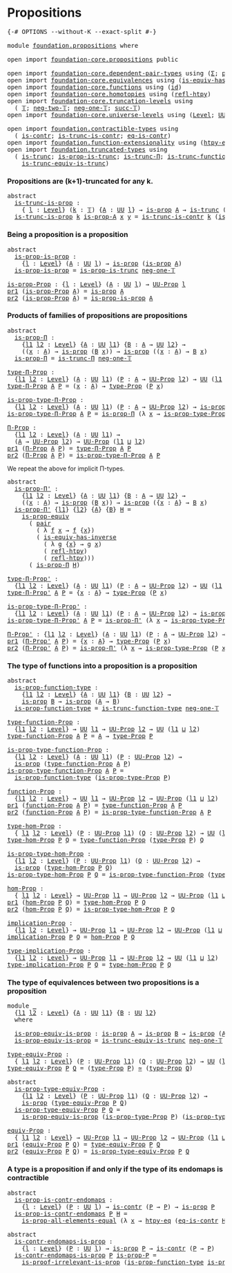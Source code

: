 # Propositions

<pre class="Agda"><a id="25" class="Symbol">{-#</a> <a id="29" class="Keyword">OPTIONS</a> <a id="37" class="Pragma">--without-K</a> <a id="49" class="Pragma">--exact-split</a> <a id="63" class="Symbol">#-}</a>

<a id="68" class="Keyword">module</a> <a id="75" href="foundation.propositions.html" class="Module">foundation.propositions</a> <a id="99" class="Keyword">where</a>

<a id="106" class="Keyword">open</a> <a id="111" class="Keyword">import</a> <a id="118" href="foundation-core.propositions.html" class="Module">foundation-core.propositions</a> <a id="147" class="Keyword">public</a>

<a id="155" class="Keyword">open</a> <a id="160" class="Keyword">import</a> <a id="167" href="foundation-core.dependent-pair-types.html" class="Module">foundation-core.dependent-pair-types</a> <a id="204" class="Keyword">using</a> <a id="210" class="Symbol">(</a><a id="211" href="foundation-core.dependent-pair-types.html#502" class="Record">Σ</a><a id="212" class="Symbol">;</a> <a id="214" href="foundation-core.dependent-pair-types.html#575" class="InductiveConstructor">pair</a><a id="218" class="Symbol">;</a> <a id="220" href="foundation-core.dependent-pair-types.html#592" class="Field">pr1</a><a id="223" class="Symbol">;</a> <a id="225" href="foundation-core.dependent-pair-types.html#604" class="Field">pr2</a><a id="228" class="Symbol">)</a>
<a id="230" class="Keyword">open</a> <a id="235" class="Keyword">import</a> <a id="242" href="foundation-core.equivalences.html" class="Module">foundation-core.equivalences</a> <a id="271" class="Keyword">using</a> <a id="277" class="Symbol">(</a><a id="278" href="foundation-core.equivalences.html#2999" class="Function">is-equiv-has-inverse</a><a id="298" class="Symbol">;</a> <a id="300" href="foundation-core.equivalences.html#1607" class="Function Operator">_≃_</a><a id="303" class="Symbol">)</a>
<a id="305" class="Keyword">open</a> <a id="310" class="Keyword">import</a> <a id="317" href="foundation-core.functions.html" class="Module">foundation-core.functions</a> <a id="343" class="Keyword">using</a> <a id="349" class="Symbol">(</a><a id="350" href="foundation-core.functions.html#309" class="Function">id</a><a id="352" class="Symbol">)</a>
<a id="354" class="Keyword">open</a> <a id="359" class="Keyword">import</a> <a id="366" href="foundation-core.homotopies.html" class="Module">foundation-core.homotopies</a> <a id="393" class="Keyword">using</a> <a id="399" class="Symbol">(</a><a id="400" href="foundation-core.homotopies.html#632" class="Function">refl-htpy</a><a id="409" class="Symbol">)</a>
<a id="411" class="Keyword">open</a> <a id="416" class="Keyword">import</a> <a id="423" href="foundation-core.truncation-levels.html" class="Module">foundation-core.truncation-levels</a> <a id="457" class="Keyword">using</a>
  <a id="465" class="Symbol">(</a> <a id="467" href="foundation-core.truncation-levels.html#382" class="Datatype">𝕋</a><a id="468" class="Symbol">;</a> <a id="470" href="foundation-core.truncation-levels.html#403" class="InductiveConstructor">neg-two-𝕋</a><a id="479" class="Symbol">;</a> <a id="481" href="foundation-core.truncation-levels.html#435" class="Function">neg-one-𝕋</a><a id="490" class="Symbol">;</a> <a id="492" href="foundation-core.truncation-levels.html#419" class="InductiveConstructor">succ-𝕋</a><a id="498" class="Symbol">)</a>
<a id="500" class="Keyword">open</a> <a id="505" class="Keyword">import</a> <a id="512" href="foundation-core.universe-levels.html" class="Module">foundation-core.universe-levels</a> <a id="544" class="Keyword">using</a> <a id="550" class="Symbol">(</a><a id="551" href="Agda.Primitive.html#597" class="Postulate">Level</a><a id="556" class="Symbol">;</a> <a id="558" href="foundation-core.universe-levels.html#222" class="Primitive">UU</a><a id="560" class="Symbol">;</a> <a id="562" href="Agda.Primitive.html#810" class="Primitive Operator">_⊔_</a><a id="565" class="Symbol">)</a>

<a id="568" class="Keyword">open</a> <a id="573" class="Keyword">import</a> <a id="580" href="foundation.contractible-types.html" class="Module">foundation.contractible-types</a> <a id="610" class="Keyword">using</a>
  <a id="618" class="Symbol">(</a> <a id="620" href="foundation-core.contractible-types.html#925" class="Function">is-contr</a><a id="628" class="Symbol">;</a> <a id="630" href="foundation.contractible-types.html#2948" class="Function">is-trunc-is-contr</a><a id="647" class="Symbol">;</a> <a id="649" href="foundation-core.contractible-types.html#1232" class="Function">eq-is-contr</a><a id="660" class="Symbol">)</a>
<a id="662" class="Keyword">open</a> <a id="667" class="Keyword">import</a> <a id="674" href="foundation.function-extensionality.html" class="Module">foundation.function-extensionality</a> <a id="709" class="Keyword">using</a> <a id="715" class="Symbol">(</a><a id="716" href="foundation.function-extensionality.html#946" class="Function">htpy-eq</a><a id="723" class="Symbol">)</a>
<a id="725" class="Keyword">open</a> <a id="730" class="Keyword">import</a> <a id="737" href="foundation.truncated-types.html" class="Module">foundation.truncated-types</a> <a id="764" class="Keyword">using</a>
  <a id="772" class="Symbol">(</a> <a id="774" href="foundation-core.truncated-types.html#1466" class="Function">is-trunc</a><a id="782" class="Symbol">;</a> <a id="784" href="foundation.truncated-types.html#4273" class="Function">is-prop-is-trunc</a><a id="800" class="Symbol">;</a> <a id="802" href="foundation.truncated-types.html#1411" class="Function">is-trunc-Π</a><a id="812" class="Symbol">;</a> <a id="814" href="foundation.truncated-types.html#3261" class="Function">is-trunc-function-type</a><a id="836" class="Symbol">;</a>
    <a id="842" href="foundation.truncated-types.html#4844" class="Function">is-trunc-equiv-is-trunc</a><a id="865" class="Symbol">)</a>
</pre>
### Propositions are (k+1)-truncated for any k.

<pre class="Agda"><a id="929" class="Keyword">abstract</a>
  <a id="is-trunc-is-prop"></a><a id="940" href="foundation.propositions.html#940" class="Function">is-trunc-is-prop</a> <a id="957" class="Symbol">:</a>
    <a id="963" class="Symbol">{</a> <a id="965" href="foundation.propositions.html#965" class="Bound">l</a> <a id="967" class="Symbol">:</a> <a id="969" href="Agda.Primitive.html#597" class="Postulate">Level</a><a id="974" class="Symbol">}</a> <a id="976" class="Symbol">(</a><a id="977" href="foundation.propositions.html#977" class="Bound">k</a> <a id="979" class="Symbol">:</a> <a id="981" href="foundation-core.truncation-levels.html#382" class="Datatype">𝕋</a><a id="982" class="Symbol">)</a> <a id="984" class="Symbol">{</a><a id="985" href="foundation.propositions.html#985" class="Bound">A</a> <a id="987" class="Symbol">:</a> <a id="989" href="foundation-core.universe-levels.html#222" class="Primitive">UU</a> <a id="992" href="foundation.propositions.html#965" class="Bound">l</a><a id="993" class="Symbol">}</a> <a id="995" class="Symbol">→</a> <a id="997" href="foundation-core.propositions.html#1246" class="Function">is-prop</a> <a id="1005" href="foundation.propositions.html#985" class="Bound">A</a> <a id="1007" class="Symbol">→</a> <a id="1009" href="foundation-core.truncated-types.html#1466" class="Function">is-trunc</a> <a id="1018" class="Symbol">(</a><a id="1019" href="foundation-core.truncation-levels.html#419" class="InductiveConstructor">succ-𝕋</a> <a id="1026" href="foundation.propositions.html#977" class="Bound">k</a><a id="1027" class="Symbol">)</a> <a id="1029" href="foundation.propositions.html#985" class="Bound">A</a>
  <a id="1033" href="foundation.propositions.html#940" class="Function">is-trunc-is-prop</a> <a id="1050" href="foundation.propositions.html#1050" class="Bound">k</a> <a id="1052" href="foundation.propositions.html#1052" class="Bound">is-prop-A</a> <a id="1062" href="foundation.propositions.html#1062" class="Bound">x</a> <a id="1064" href="foundation.propositions.html#1064" class="Bound">y</a> <a id="1066" class="Symbol">=</a> <a id="1068" href="foundation.contractible-types.html#2948" class="Function">is-trunc-is-contr</a> <a id="1086" href="foundation.propositions.html#1050" class="Bound">k</a> <a id="1088" class="Symbol">(</a><a id="1089" href="foundation.propositions.html#1052" class="Bound">is-prop-A</a> <a id="1099" href="foundation.propositions.html#1062" class="Bound">x</a> <a id="1101" href="foundation.propositions.html#1064" class="Bound">y</a><a id="1102" class="Symbol">)</a>
</pre>
### Being a proposition is a proposition

<pre class="Agda"><a id="1159" class="Keyword">abstract</a>
  <a id="is-prop-is-prop"></a><a id="1170" href="foundation.propositions.html#1170" class="Function">is-prop-is-prop</a> <a id="1186" class="Symbol">:</a>
    <a id="1192" class="Symbol">{</a><a id="1193" href="foundation.propositions.html#1193" class="Bound">l</a> <a id="1195" class="Symbol">:</a> <a id="1197" href="Agda.Primitive.html#597" class="Postulate">Level</a><a id="1202" class="Symbol">}</a> <a id="1204" class="Symbol">(</a><a id="1205" href="foundation.propositions.html#1205" class="Bound">A</a> <a id="1207" class="Symbol">:</a> <a id="1209" href="foundation-core.universe-levels.html#222" class="Primitive">UU</a> <a id="1212" href="foundation.propositions.html#1193" class="Bound">l</a><a id="1213" class="Symbol">)</a> <a id="1215" class="Symbol">→</a> <a id="1217" href="foundation-core.propositions.html#1246" class="Function">is-prop</a> <a id="1225" class="Symbol">(</a><a id="1226" href="foundation-core.propositions.html#1246" class="Function">is-prop</a> <a id="1234" href="foundation.propositions.html#1205" class="Bound">A</a><a id="1235" class="Symbol">)</a>
  <a id="1239" href="foundation.propositions.html#1170" class="Function">is-prop-is-prop</a> <a id="1255" class="Symbol">=</a> <a id="1257" href="foundation.truncated-types.html#4273" class="Function">is-prop-is-trunc</a> <a id="1274" href="foundation-core.truncation-levels.html#435" class="Function">neg-one-𝕋</a>

<a id="is-prop-Prop"></a><a id="1285" href="foundation.propositions.html#1285" class="Function">is-prop-Prop</a> <a id="1298" class="Symbol">:</a> <a id="1300" class="Symbol">{</a><a id="1301" href="foundation.propositions.html#1301" class="Bound">l</a> <a id="1303" class="Symbol">:</a> <a id="1305" href="Agda.Primitive.html#597" class="Postulate">Level</a><a id="1310" class="Symbol">}</a> <a id="1312" class="Symbol">(</a><a id="1313" href="foundation.propositions.html#1313" class="Bound">A</a> <a id="1315" class="Symbol">:</a> <a id="1317" href="foundation-core.universe-levels.html#222" class="Primitive">UU</a> <a id="1320" href="foundation.propositions.html#1301" class="Bound">l</a><a id="1321" class="Symbol">)</a> <a id="1323" class="Symbol">→</a> <a id="1325" href="foundation-core.propositions.html#1322" class="Function">UU-Prop</a> <a id="1333" href="foundation.propositions.html#1301" class="Bound">l</a>
<a id="1335" href="foundation-core.dependent-pair-types.html#592" class="Field">pr1</a> <a id="1339" class="Symbol">(</a><a id="1340" href="foundation.propositions.html#1285" class="Function">is-prop-Prop</a> <a id="1353" href="foundation.propositions.html#1353" class="Bound">A</a><a id="1354" class="Symbol">)</a> <a id="1356" class="Symbol">=</a> <a id="1358" href="foundation-core.propositions.html#1246" class="Function">is-prop</a> <a id="1366" href="foundation.propositions.html#1353" class="Bound">A</a>
<a id="1368" href="foundation-core.dependent-pair-types.html#604" class="Field">pr2</a> <a id="1372" class="Symbol">(</a><a id="1373" href="foundation.propositions.html#1285" class="Function">is-prop-Prop</a> <a id="1386" href="foundation.propositions.html#1386" class="Bound">A</a><a id="1387" class="Symbol">)</a> <a id="1389" class="Symbol">=</a> <a id="1391" href="foundation.propositions.html#1170" class="Function">is-prop-is-prop</a> <a id="1407" href="foundation.propositions.html#1386" class="Bound">A</a>
</pre>
### Products of families of propositions are propositions

<pre class="Agda"><a id="1481" class="Keyword">abstract</a>
  <a id="is-prop-Π"></a><a id="1492" href="foundation.propositions.html#1492" class="Function">is-prop-Π</a> <a id="1502" class="Symbol">:</a>
    <a id="1508" class="Symbol">{</a><a id="1509" href="foundation.propositions.html#1509" class="Bound">l1</a> <a id="1512" href="foundation.propositions.html#1512" class="Bound">l2</a> <a id="1515" class="Symbol">:</a> <a id="1517" href="Agda.Primitive.html#597" class="Postulate">Level</a><a id="1522" class="Symbol">}</a> <a id="1524" class="Symbol">{</a><a id="1525" href="foundation.propositions.html#1525" class="Bound">A</a> <a id="1527" class="Symbol">:</a> <a id="1529" href="foundation-core.universe-levels.html#222" class="Primitive">UU</a> <a id="1532" href="foundation.propositions.html#1509" class="Bound">l1</a><a id="1534" class="Symbol">}</a> <a id="1536" class="Symbol">{</a><a id="1537" href="foundation.propositions.html#1537" class="Bound">B</a> <a id="1539" class="Symbol">:</a> <a id="1541" href="foundation.propositions.html#1525" class="Bound">A</a> <a id="1543" class="Symbol">→</a> <a id="1545" href="foundation-core.universe-levels.html#222" class="Primitive">UU</a> <a id="1548" href="foundation.propositions.html#1512" class="Bound">l2</a><a id="1550" class="Symbol">}</a> <a id="1552" class="Symbol">→</a>
    <a id="1558" class="Symbol">((</a><a id="1560" href="foundation.propositions.html#1560" class="Bound">x</a> <a id="1562" class="Symbol">:</a> <a id="1564" href="foundation.propositions.html#1525" class="Bound">A</a><a id="1565" class="Symbol">)</a> <a id="1567" class="Symbol">→</a> <a id="1569" href="foundation-core.propositions.html#1246" class="Function">is-prop</a> <a id="1577" class="Symbol">(</a><a id="1578" href="foundation.propositions.html#1537" class="Bound">B</a> <a id="1580" href="foundation.propositions.html#1560" class="Bound">x</a><a id="1581" class="Symbol">))</a> <a id="1584" class="Symbol">→</a> <a id="1586" href="foundation-core.propositions.html#1246" class="Function">is-prop</a> <a id="1594" class="Symbol">((</a><a id="1596" href="foundation.propositions.html#1596" class="Bound">x</a> <a id="1598" class="Symbol">:</a> <a id="1600" href="foundation.propositions.html#1525" class="Bound">A</a><a id="1601" class="Symbol">)</a> <a id="1603" class="Symbol">→</a> <a id="1605" href="foundation.propositions.html#1537" class="Bound">B</a> <a id="1607" href="foundation.propositions.html#1596" class="Bound">x</a><a id="1608" class="Symbol">)</a>
  <a id="1612" href="foundation.propositions.html#1492" class="Function">is-prop-Π</a> <a id="1622" class="Symbol">=</a> <a id="1624" href="foundation.truncated-types.html#1411" class="Function">is-trunc-Π</a> <a id="1635" href="foundation-core.truncation-levels.html#435" class="Function">neg-one-𝕋</a>

<a id="type-Π-Prop"></a><a id="1646" href="foundation.propositions.html#1646" class="Function">type-Π-Prop</a> <a id="1658" class="Symbol">:</a>
  <a id="1662" class="Symbol">{</a><a id="1663" href="foundation.propositions.html#1663" class="Bound">l1</a> <a id="1666" href="foundation.propositions.html#1666" class="Bound">l2</a> <a id="1669" class="Symbol">:</a> <a id="1671" href="Agda.Primitive.html#597" class="Postulate">Level</a><a id="1676" class="Symbol">}</a> <a id="1678" class="Symbol">(</a><a id="1679" href="foundation.propositions.html#1679" class="Bound">A</a> <a id="1681" class="Symbol">:</a> <a id="1683" href="foundation-core.universe-levels.html#222" class="Primitive">UU</a> <a id="1686" href="foundation.propositions.html#1663" class="Bound">l1</a><a id="1688" class="Symbol">)</a> <a id="1690" class="Symbol">(</a><a id="1691" href="foundation.propositions.html#1691" class="Bound">P</a> <a id="1693" class="Symbol">:</a> <a id="1695" href="foundation.propositions.html#1679" class="Bound">A</a> <a id="1697" class="Symbol">→</a> <a id="1699" href="foundation-core.propositions.html#1322" class="Function">UU-Prop</a> <a id="1707" href="foundation.propositions.html#1666" class="Bound">l2</a><a id="1709" class="Symbol">)</a> <a id="1711" class="Symbol">→</a> <a id="1713" href="foundation-core.universe-levels.html#222" class="Primitive">UU</a> <a id="1716" class="Symbol">(</a><a id="1717" href="foundation.propositions.html#1663" class="Bound">l1</a> <a id="1720" href="Agda.Primitive.html#810" class="Primitive Operator">⊔</a> <a id="1722" href="foundation.propositions.html#1666" class="Bound">l2</a><a id="1724" class="Symbol">)</a>
<a id="1726" href="foundation.propositions.html#1646" class="Function">type-Π-Prop</a> <a id="1738" href="foundation.propositions.html#1738" class="Bound">A</a> <a id="1740" href="foundation.propositions.html#1740" class="Bound">P</a> <a id="1742" class="Symbol">=</a> <a id="1744" class="Symbol">(</a><a id="1745" href="foundation.propositions.html#1745" class="Bound">x</a> <a id="1747" class="Symbol">:</a> <a id="1749" href="foundation.propositions.html#1738" class="Bound">A</a><a id="1750" class="Symbol">)</a> <a id="1752" class="Symbol">→</a> <a id="1754" href="foundation-core.propositions.html#1424" class="Function">type-Prop</a> <a id="1764" class="Symbol">(</a><a id="1765" href="foundation.propositions.html#1740" class="Bound">P</a> <a id="1767" href="foundation.propositions.html#1745" class="Bound">x</a><a id="1768" class="Symbol">)</a>

<a id="is-prop-type-Π-Prop"></a><a id="1771" href="foundation.propositions.html#1771" class="Function">is-prop-type-Π-Prop</a> <a id="1791" class="Symbol">:</a>
  <a id="1795" class="Symbol">{</a><a id="1796" href="foundation.propositions.html#1796" class="Bound">l1</a> <a id="1799" href="foundation.propositions.html#1799" class="Bound">l2</a> <a id="1802" class="Symbol">:</a> <a id="1804" href="Agda.Primitive.html#597" class="Postulate">Level</a><a id="1809" class="Symbol">}</a> <a id="1811" class="Symbol">(</a><a id="1812" href="foundation.propositions.html#1812" class="Bound">A</a> <a id="1814" class="Symbol">:</a> <a id="1816" href="foundation-core.universe-levels.html#222" class="Primitive">UU</a> <a id="1819" href="foundation.propositions.html#1796" class="Bound">l1</a><a id="1821" class="Symbol">)</a> <a id="1823" class="Symbol">(</a><a id="1824" href="foundation.propositions.html#1824" class="Bound">P</a> <a id="1826" class="Symbol">:</a> <a id="1828" href="foundation.propositions.html#1812" class="Bound">A</a> <a id="1830" class="Symbol">→</a> <a id="1832" href="foundation-core.propositions.html#1322" class="Function">UU-Prop</a> <a id="1840" href="foundation.propositions.html#1799" class="Bound">l2</a><a id="1842" class="Symbol">)</a> <a id="1844" class="Symbol">→</a> <a id="1846" href="foundation-core.propositions.html#1246" class="Function">is-prop</a> <a id="1854" class="Symbol">(</a><a id="1855" href="foundation.propositions.html#1646" class="Function">type-Π-Prop</a> <a id="1867" href="foundation.propositions.html#1812" class="Bound">A</a> <a id="1869" href="foundation.propositions.html#1824" class="Bound">P</a><a id="1870" class="Symbol">)</a>
<a id="1872" href="foundation.propositions.html#1771" class="Function">is-prop-type-Π-Prop</a> <a id="1892" href="foundation.propositions.html#1892" class="Bound">A</a> <a id="1894" href="foundation.propositions.html#1894" class="Bound">P</a> <a id="1896" class="Symbol">=</a> <a id="1898" href="foundation.propositions.html#1492" class="Function">is-prop-Π</a> <a id="1908" class="Symbol">(λ</a> <a id="1911" href="foundation.propositions.html#1911" class="Bound">x</a> <a id="1913" class="Symbol">→</a> <a id="1915" href="foundation-core.propositions.html#1491" class="Function">is-prop-type-Prop</a> <a id="1933" class="Symbol">(</a><a id="1934" href="foundation.propositions.html#1894" class="Bound">P</a> <a id="1936" href="foundation.propositions.html#1911" class="Bound">x</a><a id="1937" class="Symbol">))</a>

<a id="Π-Prop"></a><a id="1941" href="foundation.propositions.html#1941" class="Function">Π-Prop</a> <a id="1948" class="Symbol">:</a>
  <a id="1952" class="Symbol">{</a><a id="1953" href="foundation.propositions.html#1953" class="Bound">l1</a> <a id="1956" href="foundation.propositions.html#1956" class="Bound">l2</a> <a id="1959" class="Symbol">:</a> <a id="1961" href="Agda.Primitive.html#597" class="Postulate">Level</a><a id="1966" class="Symbol">}</a> <a id="1968" class="Symbol">(</a><a id="1969" href="foundation.propositions.html#1969" class="Bound">A</a> <a id="1971" class="Symbol">:</a> <a id="1973" href="foundation-core.universe-levels.html#222" class="Primitive">UU</a> <a id="1976" href="foundation.propositions.html#1953" class="Bound">l1</a><a id="1978" class="Symbol">)</a> <a id="1980" class="Symbol">→</a>
  <a id="1984" class="Symbol">(</a><a id="1985" href="foundation.propositions.html#1969" class="Bound">A</a> <a id="1987" class="Symbol">→</a> <a id="1989" href="foundation-core.propositions.html#1322" class="Function">UU-Prop</a> <a id="1997" href="foundation.propositions.html#1956" class="Bound">l2</a><a id="1999" class="Symbol">)</a> <a id="2001" class="Symbol">→</a> <a id="2003" href="foundation-core.propositions.html#1322" class="Function">UU-Prop</a> <a id="2011" class="Symbol">(</a><a id="2012" href="foundation.propositions.html#1953" class="Bound">l1</a> <a id="2015" href="Agda.Primitive.html#810" class="Primitive Operator">⊔</a> <a id="2017" href="foundation.propositions.html#1956" class="Bound">l2</a><a id="2019" class="Symbol">)</a>
<a id="2021" href="foundation-core.dependent-pair-types.html#592" class="Field">pr1</a> <a id="2025" class="Symbol">(</a><a id="2026" href="foundation.propositions.html#1941" class="Function">Π-Prop</a> <a id="2033" href="foundation.propositions.html#2033" class="Bound">A</a> <a id="2035" href="foundation.propositions.html#2035" class="Bound">P</a><a id="2036" class="Symbol">)</a> <a id="2038" class="Symbol">=</a> <a id="2040" href="foundation.propositions.html#1646" class="Function">type-Π-Prop</a> <a id="2052" href="foundation.propositions.html#2033" class="Bound">A</a> <a id="2054" href="foundation.propositions.html#2035" class="Bound">P</a>
<a id="2056" href="foundation-core.dependent-pair-types.html#604" class="Field">pr2</a> <a id="2060" class="Symbol">(</a><a id="2061" href="foundation.propositions.html#1941" class="Function">Π-Prop</a> <a id="2068" href="foundation.propositions.html#2068" class="Bound">A</a> <a id="2070" href="foundation.propositions.html#2070" class="Bound">P</a><a id="2071" class="Symbol">)</a> <a id="2073" class="Symbol">=</a> <a id="2075" href="foundation.propositions.html#1771" class="Function">is-prop-type-Π-Prop</a> <a id="2095" href="foundation.propositions.html#2068" class="Bound">A</a> <a id="2097" href="foundation.propositions.html#2070" class="Bound">P</a>
</pre>
We repeat the above for implicit Π-types.

<pre class="Agda"><a id="2155" class="Keyword">abstract</a>
  <a id="is-prop-Π&#39;"></a><a id="2166" href="foundation.propositions.html#2166" class="Function">is-prop-Π&#39;</a> <a id="2177" class="Symbol">:</a>
    <a id="2183" class="Symbol">{</a><a id="2184" href="foundation.propositions.html#2184" class="Bound">l1</a> <a id="2187" href="foundation.propositions.html#2187" class="Bound">l2</a> <a id="2190" class="Symbol">:</a> <a id="2192" href="Agda.Primitive.html#597" class="Postulate">Level</a><a id="2197" class="Symbol">}</a> <a id="2199" class="Symbol">{</a><a id="2200" href="foundation.propositions.html#2200" class="Bound">A</a> <a id="2202" class="Symbol">:</a> <a id="2204" href="foundation-core.universe-levels.html#222" class="Primitive">UU</a> <a id="2207" href="foundation.propositions.html#2184" class="Bound">l1</a><a id="2209" class="Symbol">}</a> <a id="2211" class="Symbol">{</a><a id="2212" href="foundation.propositions.html#2212" class="Bound">B</a> <a id="2214" class="Symbol">:</a> <a id="2216" href="foundation.propositions.html#2200" class="Bound">A</a> <a id="2218" class="Symbol">→</a> <a id="2220" href="foundation-core.universe-levels.html#222" class="Primitive">UU</a> <a id="2223" href="foundation.propositions.html#2187" class="Bound">l2</a><a id="2225" class="Symbol">}</a> <a id="2227" class="Symbol">→</a>
    <a id="2233" class="Symbol">((</a><a id="2235" href="foundation.propositions.html#2235" class="Bound">x</a> <a id="2237" class="Symbol">:</a> <a id="2239" href="foundation.propositions.html#2200" class="Bound">A</a><a id="2240" class="Symbol">)</a> <a id="2242" class="Symbol">→</a> <a id="2244" href="foundation-core.propositions.html#1246" class="Function">is-prop</a> <a id="2252" class="Symbol">(</a><a id="2253" href="foundation.propositions.html#2212" class="Bound">B</a> <a id="2255" href="foundation.propositions.html#2235" class="Bound">x</a><a id="2256" class="Symbol">))</a> <a id="2259" class="Symbol">→</a> <a id="2261" href="foundation-core.propositions.html#1246" class="Function">is-prop</a> <a id="2269" class="Symbol">({</a><a id="2271" href="foundation.propositions.html#2271" class="Bound">x</a> <a id="2273" class="Symbol">:</a> <a id="2275" href="foundation.propositions.html#2200" class="Bound">A</a><a id="2276" class="Symbol">}</a> <a id="2278" class="Symbol">→</a> <a id="2280" href="foundation.propositions.html#2212" class="Bound">B</a> <a id="2282" href="foundation.propositions.html#2271" class="Bound">x</a><a id="2283" class="Symbol">)</a>
  <a id="2287" href="foundation.propositions.html#2166" class="Function">is-prop-Π&#39;</a> <a id="2298" class="Symbol">{</a><a id="2299" href="foundation.propositions.html#2299" class="Bound">l1</a><a id="2301" class="Symbol">}</a> <a id="2303" class="Symbol">{</a><a id="2304" href="foundation.propositions.html#2304" class="Bound">l2</a><a id="2306" class="Symbol">}</a> <a id="2308" class="Symbol">{</a><a id="2309" href="foundation.propositions.html#2309" class="Bound">A</a><a id="2310" class="Symbol">}</a> <a id="2312" class="Symbol">{</a><a id="2313" href="foundation.propositions.html#2313" class="Bound">B</a><a id="2314" class="Symbol">}</a> <a id="2316" href="foundation.propositions.html#2316" class="Bound">H</a> <a id="2318" class="Symbol">=</a>
    <a id="2324" href="foundation-core.propositions.html#4457" class="Function">is-prop-equiv</a>
      <a id="2344" class="Symbol">(</a> <a id="2346" href="foundation-core.dependent-pair-types.html#575" class="InductiveConstructor">pair</a>
        <a id="2359" class="Symbol">(</a> <a id="2361" class="Symbol">λ</a> <a id="2363" href="foundation.propositions.html#2363" class="Bound">f</a> <a id="2365" href="foundation.propositions.html#2365" class="Bound">x</a> <a id="2367" class="Symbol">→</a> <a id="2369" href="foundation.propositions.html#2363" class="Bound">f</a> <a id="2371" class="Symbol">{</a><a id="2372" href="foundation.propositions.html#2365" class="Bound">x</a><a id="2373" class="Symbol">})</a>
        <a id="2384" class="Symbol">(</a> <a id="2386" href="foundation-core.equivalences.html#2999" class="Function">is-equiv-has-inverse</a>
          <a id="2417" class="Symbol">(</a> <a id="2419" class="Symbol">λ</a> <a id="2421" href="foundation.propositions.html#2421" class="Bound">g</a> <a id="2423" class="Symbol">{</a><a id="2424" href="foundation.propositions.html#2424" class="Bound">x</a><a id="2425" class="Symbol">}</a> <a id="2427" class="Symbol">→</a> <a id="2429" href="foundation.propositions.html#2421" class="Bound">g</a> <a id="2431" href="foundation.propositions.html#2424" class="Bound">x</a><a id="2432" class="Symbol">)</a>
          <a id="2444" class="Symbol">(</a> <a id="2446" href="foundation-core.homotopies.html#632" class="Function">refl-htpy</a><a id="2455" class="Symbol">)</a>
          <a id="2467" class="Symbol">(</a> <a id="2469" href="foundation-core.homotopies.html#632" class="Function">refl-htpy</a><a id="2478" class="Symbol">)))</a>
      <a id="2488" class="Symbol">(</a> <a id="2490" href="foundation.propositions.html#1492" class="Function">is-prop-Π</a> <a id="2500" href="foundation.propositions.html#2316" class="Bound">H</a><a id="2501" class="Symbol">)</a>

<a id="type-Π-Prop&#39;"></a><a id="2504" href="foundation.propositions.html#2504" class="Function">type-Π-Prop&#39;</a> <a id="2517" class="Symbol">:</a>
  <a id="2521" class="Symbol">{</a><a id="2522" href="foundation.propositions.html#2522" class="Bound">l1</a> <a id="2525" href="foundation.propositions.html#2525" class="Bound">l2</a> <a id="2528" class="Symbol">:</a> <a id="2530" href="Agda.Primitive.html#597" class="Postulate">Level</a><a id="2535" class="Symbol">}</a> <a id="2537" class="Symbol">(</a><a id="2538" href="foundation.propositions.html#2538" class="Bound">A</a> <a id="2540" class="Symbol">:</a> <a id="2542" href="foundation-core.universe-levels.html#222" class="Primitive">UU</a> <a id="2545" href="foundation.propositions.html#2522" class="Bound">l1</a><a id="2547" class="Symbol">)</a> <a id="2549" class="Symbol">(</a><a id="2550" href="foundation.propositions.html#2550" class="Bound">P</a> <a id="2552" class="Symbol">:</a> <a id="2554" href="foundation.propositions.html#2538" class="Bound">A</a> <a id="2556" class="Symbol">→</a> <a id="2558" href="foundation-core.propositions.html#1322" class="Function">UU-Prop</a> <a id="2566" href="foundation.propositions.html#2525" class="Bound">l2</a><a id="2568" class="Symbol">)</a> <a id="2570" class="Symbol">→</a> <a id="2572" href="foundation-core.universe-levels.html#222" class="Primitive">UU</a> <a id="2575" class="Symbol">(</a><a id="2576" href="foundation.propositions.html#2522" class="Bound">l1</a> <a id="2579" href="Agda.Primitive.html#810" class="Primitive Operator">⊔</a> <a id="2581" href="foundation.propositions.html#2525" class="Bound">l2</a><a id="2583" class="Symbol">)</a>
<a id="2585" href="foundation.propositions.html#2504" class="Function">type-Π-Prop&#39;</a> <a id="2598" href="foundation.propositions.html#2598" class="Bound">A</a> <a id="2600" href="foundation.propositions.html#2600" class="Bound">P</a> <a id="2602" class="Symbol">=</a> <a id="2604" class="Symbol">{</a><a id="2605" href="foundation.propositions.html#2605" class="Bound">x</a> <a id="2607" class="Symbol">:</a> <a id="2609" href="foundation.propositions.html#2598" class="Bound">A</a><a id="2610" class="Symbol">}</a> <a id="2612" class="Symbol">→</a> <a id="2614" href="foundation-core.propositions.html#1424" class="Function">type-Prop</a> <a id="2624" class="Symbol">(</a><a id="2625" href="foundation.propositions.html#2600" class="Bound">P</a> <a id="2627" href="foundation.propositions.html#2605" class="Bound">x</a><a id="2628" class="Symbol">)</a>

<a id="is-prop-type-Π-Prop&#39;"></a><a id="2631" href="foundation.propositions.html#2631" class="Function">is-prop-type-Π-Prop&#39;</a> <a id="2652" class="Symbol">:</a>
  <a id="2656" class="Symbol">{</a><a id="2657" href="foundation.propositions.html#2657" class="Bound">l1</a> <a id="2660" href="foundation.propositions.html#2660" class="Bound">l2</a> <a id="2663" class="Symbol">:</a> <a id="2665" href="Agda.Primitive.html#597" class="Postulate">Level</a><a id="2670" class="Symbol">}</a> <a id="2672" class="Symbol">(</a><a id="2673" href="foundation.propositions.html#2673" class="Bound">A</a> <a id="2675" class="Symbol">:</a> <a id="2677" href="foundation-core.universe-levels.html#222" class="Primitive">UU</a> <a id="2680" href="foundation.propositions.html#2657" class="Bound">l1</a><a id="2682" class="Symbol">)</a> <a id="2684" class="Symbol">(</a><a id="2685" href="foundation.propositions.html#2685" class="Bound">P</a> <a id="2687" class="Symbol">:</a> <a id="2689" href="foundation.propositions.html#2673" class="Bound">A</a> <a id="2691" class="Symbol">→</a> <a id="2693" href="foundation-core.propositions.html#1322" class="Function">UU-Prop</a> <a id="2701" href="foundation.propositions.html#2660" class="Bound">l2</a><a id="2703" class="Symbol">)</a> <a id="2705" class="Symbol">→</a> <a id="2707" href="foundation-core.propositions.html#1246" class="Function">is-prop</a> <a id="2715" class="Symbol">(</a><a id="2716" href="foundation.propositions.html#2504" class="Function">type-Π-Prop&#39;</a> <a id="2729" href="foundation.propositions.html#2673" class="Bound">A</a> <a id="2731" href="foundation.propositions.html#2685" class="Bound">P</a><a id="2732" class="Symbol">)</a>
<a id="2734" href="foundation.propositions.html#2631" class="Function">is-prop-type-Π-Prop&#39;</a> <a id="2755" href="foundation.propositions.html#2755" class="Bound">A</a> <a id="2757" href="foundation.propositions.html#2757" class="Bound">P</a> <a id="2759" class="Symbol">=</a> <a id="2761" href="foundation.propositions.html#2166" class="Function">is-prop-Π&#39;</a> <a id="2772" class="Symbol">(λ</a> <a id="2775" href="foundation.propositions.html#2775" class="Bound">x</a> <a id="2777" class="Symbol">→</a> <a id="2779" href="foundation-core.propositions.html#1491" class="Function">is-prop-type-Prop</a> <a id="2797" class="Symbol">(</a><a id="2798" href="foundation.propositions.html#2757" class="Bound">P</a> <a id="2800" href="foundation.propositions.html#2775" class="Bound">x</a><a id="2801" class="Symbol">))</a>

<a id="Π-Prop&#39;"></a><a id="2805" href="foundation.propositions.html#2805" class="Function">Π-Prop&#39;</a> <a id="2813" class="Symbol">:</a> <a id="2815" class="Symbol">{</a><a id="2816" href="foundation.propositions.html#2816" class="Bound">l1</a> <a id="2819" href="foundation.propositions.html#2819" class="Bound">l2</a> <a id="2822" class="Symbol">:</a> <a id="2824" href="Agda.Primitive.html#597" class="Postulate">Level</a><a id="2829" class="Symbol">}</a> <a id="2831" class="Symbol">(</a><a id="2832" href="foundation.propositions.html#2832" class="Bound">A</a> <a id="2834" class="Symbol">:</a> <a id="2836" href="foundation-core.universe-levels.html#222" class="Primitive">UU</a> <a id="2839" href="foundation.propositions.html#2816" class="Bound">l1</a><a id="2841" class="Symbol">)</a> <a id="2843" class="Symbol">(</a><a id="2844" href="foundation.propositions.html#2844" class="Bound">P</a> <a id="2846" class="Symbol">:</a> <a id="2848" href="foundation.propositions.html#2832" class="Bound">A</a> <a id="2850" class="Symbol">→</a> <a id="2852" href="foundation-core.propositions.html#1322" class="Function">UU-Prop</a> <a id="2860" href="foundation.propositions.html#2819" class="Bound">l2</a><a id="2862" class="Symbol">)</a> <a id="2864" class="Symbol">→</a> <a id="2866" href="foundation-core.propositions.html#1322" class="Function">UU-Prop</a> <a id="2874" class="Symbol">(</a><a id="2875" href="foundation.propositions.html#2816" class="Bound">l1</a> <a id="2878" href="Agda.Primitive.html#810" class="Primitive Operator">⊔</a> <a id="2880" href="foundation.propositions.html#2819" class="Bound">l2</a><a id="2882" class="Symbol">)</a>
<a id="2884" href="foundation-core.dependent-pair-types.html#592" class="Field">pr1</a> <a id="2888" class="Symbol">(</a><a id="2889" href="foundation.propositions.html#2805" class="Function">Π-Prop&#39;</a> <a id="2897" href="foundation.propositions.html#2897" class="Bound">A</a> <a id="2899" href="foundation.propositions.html#2899" class="Bound">P</a><a id="2900" class="Symbol">)</a> <a id="2902" class="Symbol">=</a> <a id="2904" class="Symbol">{</a><a id="2905" href="foundation.propositions.html#2905" class="Bound">x</a> <a id="2907" class="Symbol">:</a> <a id="2909" href="foundation.propositions.html#2897" class="Bound">A</a><a id="2910" class="Symbol">}</a> <a id="2912" class="Symbol">→</a> <a id="2914" href="foundation-core.propositions.html#1424" class="Function">type-Prop</a> <a id="2924" class="Symbol">(</a><a id="2925" href="foundation.propositions.html#2899" class="Bound">P</a> <a id="2927" href="foundation.propositions.html#2905" class="Bound">x</a><a id="2928" class="Symbol">)</a>
<a id="2930" href="foundation-core.dependent-pair-types.html#604" class="Field">pr2</a> <a id="2934" class="Symbol">(</a><a id="2935" href="foundation.propositions.html#2805" class="Function">Π-Prop&#39;</a> <a id="2943" href="foundation.propositions.html#2943" class="Bound">A</a> <a id="2945" href="foundation.propositions.html#2945" class="Bound">P</a><a id="2946" class="Symbol">)</a> <a id="2948" class="Symbol">=</a> <a id="2950" href="foundation.propositions.html#2166" class="Function">is-prop-Π&#39;</a> <a id="2961" class="Symbol">(λ</a> <a id="2964" href="foundation.propositions.html#2964" class="Bound">x</a> <a id="2966" class="Symbol">→</a> <a id="2968" href="foundation-core.propositions.html#1491" class="Function">is-prop-type-Prop</a> <a id="2986" class="Symbol">(</a><a id="2987" href="foundation.propositions.html#2945" class="Bound">P</a> <a id="2989" href="foundation.propositions.html#2964" class="Bound">x</a><a id="2990" class="Symbol">))</a>
</pre>
### The type of functions into a proposition is a proposition

<pre class="Agda"><a id="3069" class="Keyword">abstract</a>
  <a id="is-prop-function-type"></a><a id="3080" href="foundation.propositions.html#3080" class="Function">is-prop-function-type</a> <a id="3102" class="Symbol">:</a>
    <a id="3108" class="Symbol">{</a><a id="3109" href="foundation.propositions.html#3109" class="Bound">l1</a> <a id="3112" href="foundation.propositions.html#3112" class="Bound">l2</a> <a id="3115" class="Symbol">:</a> <a id="3117" href="Agda.Primitive.html#597" class="Postulate">Level</a><a id="3122" class="Symbol">}</a> <a id="3124" class="Symbol">{</a><a id="3125" href="foundation.propositions.html#3125" class="Bound">A</a> <a id="3127" class="Symbol">:</a> <a id="3129" href="foundation-core.universe-levels.html#222" class="Primitive">UU</a> <a id="3132" href="foundation.propositions.html#3109" class="Bound">l1</a><a id="3134" class="Symbol">}</a> <a id="3136" class="Symbol">{</a><a id="3137" href="foundation.propositions.html#3137" class="Bound">B</a> <a id="3139" class="Symbol">:</a> <a id="3141" href="foundation-core.universe-levels.html#222" class="Primitive">UU</a> <a id="3144" href="foundation.propositions.html#3112" class="Bound">l2</a><a id="3146" class="Symbol">}</a> <a id="3148" class="Symbol">→</a>
    <a id="3154" href="foundation-core.propositions.html#1246" class="Function">is-prop</a> <a id="3162" href="foundation.propositions.html#3137" class="Bound">B</a> <a id="3164" class="Symbol">→</a> <a id="3166" href="foundation-core.propositions.html#1246" class="Function">is-prop</a> <a id="3174" class="Symbol">(</a><a id="3175" href="foundation.propositions.html#3125" class="Bound">A</a> <a id="3177" class="Symbol">→</a> <a id="3179" href="foundation.propositions.html#3137" class="Bound">B</a><a id="3180" class="Symbol">)</a>
  <a id="3184" href="foundation.propositions.html#3080" class="Function">is-prop-function-type</a> <a id="3206" class="Symbol">=</a> <a id="3208" href="foundation.truncated-types.html#3261" class="Function">is-trunc-function-type</a> <a id="3231" href="foundation-core.truncation-levels.html#435" class="Function">neg-one-𝕋</a>

<a id="type-function-Prop"></a><a id="3242" href="foundation.propositions.html#3242" class="Function">type-function-Prop</a> <a id="3261" class="Symbol">:</a>
  <a id="3265" class="Symbol">{</a><a id="3266" href="foundation.propositions.html#3266" class="Bound">l1</a> <a id="3269" href="foundation.propositions.html#3269" class="Bound">l2</a> <a id="3272" class="Symbol">:</a> <a id="3274" href="Agda.Primitive.html#597" class="Postulate">Level</a><a id="3279" class="Symbol">}</a> <a id="3281" class="Symbol">→</a> <a id="3283" href="foundation-core.universe-levels.html#222" class="Primitive">UU</a> <a id="3286" href="foundation.propositions.html#3266" class="Bound">l1</a> <a id="3289" class="Symbol">→</a> <a id="3291" href="foundation-core.propositions.html#1322" class="Function">UU-Prop</a> <a id="3299" href="foundation.propositions.html#3269" class="Bound">l2</a> <a id="3302" class="Symbol">→</a> <a id="3304" href="foundation-core.universe-levels.html#222" class="Primitive">UU</a> <a id="3307" class="Symbol">(</a><a id="3308" href="foundation.propositions.html#3266" class="Bound">l1</a> <a id="3311" href="Agda.Primitive.html#810" class="Primitive Operator">⊔</a> <a id="3313" href="foundation.propositions.html#3269" class="Bound">l2</a><a id="3315" class="Symbol">)</a>
<a id="3317" href="foundation.propositions.html#3242" class="Function">type-function-Prop</a> <a id="3336" href="foundation.propositions.html#3336" class="Bound">A</a> <a id="3338" href="foundation.propositions.html#3338" class="Bound">P</a> <a id="3340" class="Symbol">=</a> <a id="3342" href="foundation.propositions.html#3336" class="Bound">A</a> <a id="3344" class="Symbol">→</a> <a id="3346" href="foundation-core.propositions.html#1424" class="Function">type-Prop</a> <a id="3356" href="foundation.propositions.html#3338" class="Bound">P</a>

<a id="is-prop-type-function-Prop"></a><a id="3359" href="foundation.propositions.html#3359" class="Function">is-prop-type-function-Prop</a> <a id="3386" class="Symbol">:</a>
  <a id="3390" class="Symbol">{</a><a id="3391" href="foundation.propositions.html#3391" class="Bound">l1</a> <a id="3394" href="foundation.propositions.html#3394" class="Bound">l2</a> <a id="3397" class="Symbol">:</a> <a id="3399" href="Agda.Primitive.html#597" class="Postulate">Level</a><a id="3404" class="Symbol">}</a> <a id="3406" class="Symbol">(</a><a id="3407" href="foundation.propositions.html#3407" class="Bound">A</a> <a id="3409" class="Symbol">:</a> <a id="3411" href="foundation-core.universe-levels.html#222" class="Primitive">UU</a> <a id="3414" href="foundation.propositions.html#3391" class="Bound">l1</a><a id="3416" class="Symbol">)</a> <a id="3418" class="Symbol">(</a><a id="3419" href="foundation.propositions.html#3419" class="Bound">P</a> <a id="3421" class="Symbol">:</a> <a id="3423" href="foundation-core.propositions.html#1322" class="Function">UU-Prop</a> <a id="3431" href="foundation.propositions.html#3394" class="Bound">l2</a><a id="3433" class="Symbol">)</a> <a id="3435" class="Symbol">→</a>
  <a id="3439" href="foundation-core.propositions.html#1246" class="Function">is-prop</a> <a id="3447" class="Symbol">(</a><a id="3448" href="foundation.propositions.html#3242" class="Function">type-function-Prop</a> <a id="3467" href="foundation.propositions.html#3407" class="Bound">A</a> <a id="3469" href="foundation.propositions.html#3419" class="Bound">P</a><a id="3470" class="Symbol">)</a>
<a id="3472" href="foundation.propositions.html#3359" class="Function">is-prop-type-function-Prop</a> <a id="3499" href="foundation.propositions.html#3499" class="Bound">A</a> <a id="3501" href="foundation.propositions.html#3501" class="Bound">P</a> <a id="3503" class="Symbol">=</a>
  <a id="3507" href="foundation.propositions.html#3080" class="Function">is-prop-function-type</a> <a id="3529" class="Symbol">(</a><a id="3530" href="foundation-core.propositions.html#1491" class="Function">is-prop-type-Prop</a> <a id="3548" href="foundation.propositions.html#3501" class="Bound">P</a><a id="3549" class="Symbol">)</a>

<a id="function-Prop"></a><a id="3552" href="foundation.propositions.html#3552" class="Function">function-Prop</a> <a id="3566" class="Symbol">:</a>
  <a id="3570" class="Symbol">{</a><a id="3571" href="foundation.propositions.html#3571" class="Bound">l1</a> <a id="3574" href="foundation.propositions.html#3574" class="Bound">l2</a> <a id="3577" class="Symbol">:</a> <a id="3579" href="Agda.Primitive.html#597" class="Postulate">Level</a><a id="3584" class="Symbol">}</a> <a id="3586" class="Symbol">→</a> <a id="3588" href="foundation-core.universe-levels.html#222" class="Primitive">UU</a> <a id="3591" href="foundation.propositions.html#3571" class="Bound">l1</a> <a id="3594" class="Symbol">→</a> <a id="3596" href="foundation-core.propositions.html#1322" class="Function">UU-Prop</a> <a id="3604" href="foundation.propositions.html#3574" class="Bound">l2</a> <a id="3607" class="Symbol">→</a> <a id="3609" href="foundation-core.propositions.html#1322" class="Function">UU-Prop</a> <a id="3617" class="Symbol">(</a><a id="3618" href="foundation.propositions.html#3571" class="Bound">l1</a> <a id="3621" href="Agda.Primitive.html#810" class="Primitive Operator">⊔</a> <a id="3623" href="foundation.propositions.html#3574" class="Bound">l2</a><a id="3625" class="Symbol">)</a>
<a id="3627" href="foundation-core.dependent-pair-types.html#592" class="Field">pr1</a> <a id="3631" class="Symbol">(</a><a id="3632" href="foundation.propositions.html#3552" class="Function">function-Prop</a> <a id="3646" href="foundation.propositions.html#3646" class="Bound">A</a> <a id="3648" href="foundation.propositions.html#3648" class="Bound">P</a><a id="3649" class="Symbol">)</a> <a id="3651" class="Symbol">=</a> <a id="3653" href="foundation.propositions.html#3242" class="Function">type-function-Prop</a> <a id="3672" href="foundation.propositions.html#3646" class="Bound">A</a> <a id="3674" href="foundation.propositions.html#3648" class="Bound">P</a>
<a id="3676" href="foundation-core.dependent-pair-types.html#604" class="Field">pr2</a> <a id="3680" class="Symbol">(</a><a id="3681" href="foundation.propositions.html#3552" class="Function">function-Prop</a> <a id="3695" href="foundation.propositions.html#3695" class="Bound">A</a> <a id="3697" href="foundation.propositions.html#3697" class="Bound">P</a><a id="3698" class="Symbol">)</a> <a id="3700" class="Symbol">=</a> <a id="3702" href="foundation.propositions.html#3359" class="Function">is-prop-type-function-Prop</a> <a id="3729" href="foundation.propositions.html#3695" class="Bound">A</a> <a id="3731" href="foundation.propositions.html#3697" class="Bound">P</a>

<a id="type-hom-Prop"></a><a id="3734" href="foundation.propositions.html#3734" class="Function">type-hom-Prop</a> <a id="3748" class="Symbol">:</a>
  <a id="3752" class="Symbol">{</a> <a id="3754" href="foundation.propositions.html#3754" class="Bound">l1</a> <a id="3757" href="foundation.propositions.html#3757" class="Bound">l2</a> <a id="3760" class="Symbol">:</a> <a id="3762" href="Agda.Primitive.html#597" class="Postulate">Level</a><a id="3767" class="Symbol">}</a> <a id="3769" class="Symbol">(</a><a id="3770" href="foundation.propositions.html#3770" class="Bound">P</a> <a id="3772" class="Symbol">:</a> <a id="3774" href="foundation-core.propositions.html#1322" class="Function">UU-Prop</a> <a id="3782" href="foundation.propositions.html#3754" class="Bound">l1</a><a id="3784" class="Symbol">)</a> <a id="3786" class="Symbol">(</a><a id="3787" href="foundation.propositions.html#3787" class="Bound">Q</a> <a id="3789" class="Symbol">:</a> <a id="3791" href="foundation-core.propositions.html#1322" class="Function">UU-Prop</a> <a id="3799" href="foundation.propositions.html#3757" class="Bound">l2</a><a id="3801" class="Symbol">)</a> <a id="3803" class="Symbol">→</a> <a id="3805" href="foundation-core.universe-levels.html#222" class="Primitive">UU</a> <a id="3808" class="Symbol">(</a><a id="3809" href="foundation.propositions.html#3754" class="Bound">l1</a> <a id="3812" href="Agda.Primitive.html#810" class="Primitive Operator">⊔</a> <a id="3814" href="foundation.propositions.html#3757" class="Bound">l2</a><a id="3816" class="Symbol">)</a>
<a id="3818" href="foundation.propositions.html#3734" class="Function">type-hom-Prop</a> <a id="3832" href="foundation.propositions.html#3832" class="Bound">P</a> <a id="3834" href="foundation.propositions.html#3834" class="Bound">Q</a> <a id="3836" class="Symbol">=</a> <a id="3838" href="foundation.propositions.html#3242" class="Function">type-function-Prop</a> <a id="3857" class="Symbol">(</a><a id="3858" href="foundation-core.propositions.html#1424" class="Function">type-Prop</a> <a id="3868" href="foundation.propositions.html#3832" class="Bound">P</a><a id="3869" class="Symbol">)</a> <a id="3871" href="foundation.propositions.html#3834" class="Bound">Q</a>

<a id="is-prop-type-hom-Prop"></a><a id="3874" href="foundation.propositions.html#3874" class="Function">is-prop-type-hom-Prop</a> <a id="3896" class="Symbol">:</a>
  <a id="3900" class="Symbol">{</a><a id="3901" href="foundation.propositions.html#3901" class="Bound">l1</a> <a id="3904" href="foundation.propositions.html#3904" class="Bound">l2</a> <a id="3907" class="Symbol">:</a> <a id="3909" href="Agda.Primitive.html#597" class="Postulate">Level</a><a id="3914" class="Symbol">}</a> <a id="3916" class="Symbol">(</a><a id="3917" href="foundation.propositions.html#3917" class="Bound">P</a> <a id="3919" class="Symbol">:</a> <a id="3921" href="foundation-core.propositions.html#1322" class="Function">UU-Prop</a> <a id="3929" href="foundation.propositions.html#3901" class="Bound">l1</a><a id="3931" class="Symbol">)</a> <a id="3933" class="Symbol">(</a><a id="3934" href="foundation.propositions.html#3934" class="Bound">Q</a> <a id="3936" class="Symbol">:</a> <a id="3938" href="foundation-core.propositions.html#1322" class="Function">UU-Prop</a> <a id="3946" href="foundation.propositions.html#3904" class="Bound">l2</a><a id="3948" class="Symbol">)</a> <a id="3950" class="Symbol">→</a>
  <a id="3954" href="foundation-core.propositions.html#1246" class="Function">is-prop</a> <a id="3962" class="Symbol">(</a><a id="3963" href="foundation.propositions.html#3734" class="Function">type-hom-Prop</a> <a id="3977" href="foundation.propositions.html#3917" class="Bound">P</a> <a id="3979" href="foundation.propositions.html#3934" class="Bound">Q</a><a id="3980" class="Symbol">)</a>
<a id="3982" href="foundation.propositions.html#3874" class="Function">is-prop-type-hom-Prop</a> <a id="4004" href="foundation.propositions.html#4004" class="Bound">P</a> <a id="4006" href="foundation.propositions.html#4006" class="Bound">Q</a> <a id="4008" class="Symbol">=</a> <a id="4010" href="foundation.propositions.html#3359" class="Function">is-prop-type-function-Prop</a> <a id="4037" class="Symbol">(</a><a id="4038" href="foundation-core.propositions.html#1424" class="Function">type-Prop</a> <a id="4048" href="foundation.propositions.html#4004" class="Bound">P</a><a id="4049" class="Symbol">)</a> <a id="4051" href="foundation.propositions.html#4006" class="Bound">Q</a>

<a id="hom-Prop"></a><a id="4054" href="foundation.propositions.html#4054" class="Function">hom-Prop</a> <a id="4063" class="Symbol">:</a>
  <a id="4067" class="Symbol">{</a> <a id="4069" href="foundation.propositions.html#4069" class="Bound">l1</a> <a id="4072" href="foundation.propositions.html#4072" class="Bound">l2</a> <a id="4075" class="Symbol">:</a> <a id="4077" href="Agda.Primitive.html#597" class="Postulate">Level</a><a id="4082" class="Symbol">}</a> <a id="4084" class="Symbol">→</a> <a id="4086" href="foundation-core.propositions.html#1322" class="Function">UU-Prop</a> <a id="4094" href="foundation.propositions.html#4069" class="Bound">l1</a> <a id="4097" class="Symbol">→</a> <a id="4099" href="foundation-core.propositions.html#1322" class="Function">UU-Prop</a> <a id="4107" href="foundation.propositions.html#4072" class="Bound">l2</a> <a id="4110" class="Symbol">→</a> <a id="4112" href="foundation-core.propositions.html#1322" class="Function">UU-Prop</a> <a id="4120" class="Symbol">(</a><a id="4121" href="foundation.propositions.html#4069" class="Bound">l1</a> <a id="4124" href="Agda.Primitive.html#810" class="Primitive Operator">⊔</a> <a id="4126" href="foundation.propositions.html#4072" class="Bound">l2</a><a id="4128" class="Symbol">)</a>
<a id="4130" href="foundation-core.dependent-pair-types.html#592" class="Field">pr1</a> <a id="4134" class="Symbol">(</a><a id="4135" href="foundation.propositions.html#4054" class="Function">hom-Prop</a> <a id="4144" href="foundation.propositions.html#4144" class="Bound">P</a> <a id="4146" href="foundation.propositions.html#4146" class="Bound">Q</a><a id="4147" class="Symbol">)</a> <a id="4149" class="Symbol">=</a> <a id="4151" href="foundation.propositions.html#3734" class="Function">type-hom-Prop</a> <a id="4165" href="foundation.propositions.html#4144" class="Bound">P</a> <a id="4167" href="foundation.propositions.html#4146" class="Bound">Q</a>
<a id="4169" href="foundation-core.dependent-pair-types.html#604" class="Field">pr2</a> <a id="4173" class="Symbol">(</a><a id="4174" href="foundation.propositions.html#4054" class="Function">hom-Prop</a> <a id="4183" href="foundation.propositions.html#4183" class="Bound">P</a> <a id="4185" href="foundation.propositions.html#4185" class="Bound">Q</a><a id="4186" class="Symbol">)</a> <a id="4188" class="Symbol">=</a> <a id="4190" href="foundation.propositions.html#3874" class="Function">is-prop-type-hom-Prop</a> <a id="4212" href="foundation.propositions.html#4183" class="Bound">P</a> <a id="4214" href="foundation.propositions.html#4185" class="Bound">Q</a>

<a id="implication-Prop"></a><a id="4217" href="foundation.propositions.html#4217" class="Function">implication-Prop</a> <a id="4234" class="Symbol">:</a>
  <a id="4238" class="Symbol">{</a><a id="4239" href="foundation.propositions.html#4239" class="Bound">l1</a> <a id="4242" href="foundation.propositions.html#4242" class="Bound">l2</a> <a id="4245" class="Symbol">:</a> <a id="4247" href="Agda.Primitive.html#597" class="Postulate">Level</a><a id="4252" class="Symbol">}</a> <a id="4254" class="Symbol">→</a> <a id="4256" href="foundation-core.propositions.html#1322" class="Function">UU-Prop</a> <a id="4264" href="foundation.propositions.html#4239" class="Bound">l1</a> <a id="4267" class="Symbol">→</a> <a id="4269" href="foundation-core.propositions.html#1322" class="Function">UU-Prop</a> <a id="4277" href="foundation.propositions.html#4242" class="Bound">l2</a> <a id="4280" class="Symbol">→</a> <a id="4282" href="foundation-core.propositions.html#1322" class="Function">UU-Prop</a> <a id="4290" class="Symbol">(</a><a id="4291" href="foundation.propositions.html#4239" class="Bound">l1</a> <a id="4294" href="Agda.Primitive.html#810" class="Primitive Operator">⊔</a> <a id="4296" href="foundation.propositions.html#4242" class="Bound">l2</a><a id="4298" class="Symbol">)</a>
<a id="4300" href="foundation.propositions.html#4217" class="Function">implication-Prop</a> <a id="4317" href="foundation.propositions.html#4317" class="Bound">P</a> <a id="4319" href="foundation.propositions.html#4319" class="Bound">Q</a> <a id="4321" class="Symbol">=</a> <a id="4323" href="foundation.propositions.html#4054" class="Function">hom-Prop</a> <a id="4332" href="foundation.propositions.html#4317" class="Bound">P</a> <a id="4334" href="foundation.propositions.html#4319" class="Bound">Q</a>

<a id="type-implication-Prop"></a><a id="4337" href="foundation.propositions.html#4337" class="Function">type-implication-Prop</a> <a id="4359" class="Symbol">:</a>
  <a id="4363" class="Symbol">{</a><a id="4364" href="foundation.propositions.html#4364" class="Bound">l1</a> <a id="4367" href="foundation.propositions.html#4367" class="Bound">l2</a> <a id="4370" class="Symbol">:</a> <a id="4372" href="Agda.Primitive.html#597" class="Postulate">Level</a><a id="4377" class="Symbol">}</a> <a id="4379" class="Symbol">→</a> <a id="4381" href="foundation-core.propositions.html#1322" class="Function">UU-Prop</a> <a id="4389" href="foundation.propositions.html#4364" class="Bound">l1</a> <a id="4392" class="Symbol">→</a> <a id="4394" href="foundation-core.propositions.html#1322" class="Function">UU-Prop</a> <a id="4402" href="foundation.propositions.html#4367" class="Bound">l2</a> <a id="4405" class="Symbol">→</a> <a id="4407" href="foundation-core.universe-levels.html#222" class="Primitive">UU</a> <a id="4410" class="Symbol">(</a><a id="4411" href="foundation.propositions.html#4364" class="Bound">l1</a> <a id="4414" href="Agda.Primitive.html#810" class="Primitive Operator">⊔</a> <a id="4416" href="foundation.propositions.html#4367" class="Bound">l2</a><a id="4418" class="Symbol">)</a>
<a id="4420" href="foundation.propositions.html#4337" class="Function">type-implication-Prop</a> <a id="4442" href="foundation.propositions.html#4442" class="Bound">P</a> <a id="4444" href="foundation.propositions.html#4444" class="Bound">Q</a> <a id="4446" class="Symbol">=</a> <a id="4448" href="foundation.propositions.html#3734" class="Function">type-hom-Prop</a> <a id="4462" href="foundation.propositions.html#4442" class="Bound">P</a> <a id="4464" href="foundation.propositions.html#4444" class="Bound">Q</a>
</pre>
### The type of equivalences between two propositions is a proposition

<pre class="Agda"><a id="4551" class="Keyword">module</a> <a id="4558" href="foundation.propositions.html#4558" class="Module">_</a>
  <a id="4562" class="Symbol">{</a><a id="4563" href="foundation.propositions.html#4563" class="Bound">l1</a> <a id="4566" href="foundation.propositions.html#4566" class="Bound">l2</a> <a id="4569" class="Symbol">:</a> <a id="4571" href="Agda.Primitive.html#597" class="Postulate">Level</a><a id="4576" class="Symbol">}</a> <a id="4578" class="Symbol">{</a><a id="4579" href="foundation.propositions.html#4579" class="Bound">A</a> <a id="4581" class="Symbol">:</a> <a id="4583" href="foundation-core.universe-levels.html#222" class="Primitive">UU</a> <a id="4586" href="foundation.propositions.html#4563" class="Bound">l1</a><a id="4588" class="Symbol">}</a> <a id="4590" class="Symbol">{</a><a id="4591" href="foundation.propositions.html#4591" class="Bound">B</a> <a id="4593" class="Symbol">:</a> <a id="4595" href="foundation-core.universe-levels.html#222" class="Primitive">UU</a> <a id="4598" href="foundation.propositions.html#4566" class="Bound">l2</a><a id="4600" class="Symbol">}</a>
  <a id="4604" class="Keyword">where</a>

  <a id="4613" href="foundation.propositions.html#4613" class="Function">is-prop-equiv-is-prop</a> <a id="4635" class="Symbol">:</a> <a id="4637" href="foundation-core.propositions.html#1246" class="Function">is-prop</a> <a id="4645" href="foundation.propositions.html#4579" class="Bound">A</a> <a id="4647" class="Symbol">→</a> <a id="4649" href="foundation-core.propositions.html#1246" class="Function">is-prop</a> <a id="4657" href="foundation.propositions.html#4591" class="Bound">B</a> <a id="4659" class="Symbol">→</a> <a id="4661" href="foundation-core.propositions.html#1246" class="Function">is-prop</a> <a id="4669" class="Symbol">(</a><a id="4670" href="foundation.propositions.html#4579" class="Bound">A</a> <a id="4672" href="foundation-core.equivalences.html#1607" class="Function Operator">≃</a> <a id="4674" href="foundation.propositions.html#4591" class="Bound">B</a><a id="4675" class="Symbol">)</a>
  <a id="4679" href="foundation.propositions.html#4613" class="Function">is-prop-equiv-is-prop</a> <a id="4701" class="Symbol">=</a> <a id="4703" href="foundation.truncated-types.html#4844" class="Function">is-trunc-equiv-is-trunc</a> <a id="4727" href="foundation-core.truncation-levels.html#435" class="Function">neg-one-𝕋</a>

<a id="type-equiv-Prop"></a><a id="4738" href="foundation.propositions.html#4738" class="Function">type-equiv-Prop</a> <a id="4754" class="Symbol">:</a>
  <a id="4758" class="Symbol">{</a> <a id="4760" href="foundation.propositions.html#4760" class="Bound">l1</a> <a id="4763" href="foundation.propositions.html#4763" class="Bound">l2</a> <a id="4766" class="Symbol">:</a> <a id="4768" href="Agda.Primitive.html#597" class="Postulate">Level</a><a id="4773" class="Symbol">}</a> <a id="4775" class="Symbol">(</a><a id="4776" href="foundation.propositions.html#4776" class="Bound">P</a> <a id="4778" class="Symbol">:</a> <a id="4780" href="foundation-core.propositions.html#1322" class="Function">UU-Prop</a> <a id="4788" href="foundation.propositions.html#4760" class="Bound">l1</a><a id="4790" class="Symbol">)</a> <a id="4792" class="Symbol">(</a><a id="4793" href="foundation.propositions.html#4793" class="Bound">Q</a> <a id="4795" class="Symbol">:</a> <a id="4797" href="foundation-core.propositions.html#1322" class="Function">UU-Prop</a> <a id="4805" href="foundation.propositions.html#4763" class="Bound">l2</a><a id="4807" class="Symbol">)</a> <a id="4809" class="Symbol">→</a> <a id="4811" href="foundation-core.universe-levels.html#222" class="Primitive">UU</a> <a id="4814" class="Symbol">(</a><a id="4815" href="foundation.propositions.html#4760" class="Bound">l1</a> <a id="4818" href="Agda.Primitive.html#810" class="Primitive Operator">⊔</a> <a id="4820" href="foundation.propositions.html#4763" class="Bound">l2</a><a id="4822" class="Symbol">)</a>
<a id="4824" href="foundation.propositions.html#4738" class="Function">type-equiv-Prop</a> <a id="4840" href="foundation.propositions.html#4840" class="Bound">P</a> <a id="4842" href="foundation.propositions.html#4842" class="Bound">Q</a> <a id="4844" class="Symbol">=</a> <a id="4846" class="Symbol">(</a><a id="4847" href="foundation-core.propositions.html#1424" class="Function">type-Prop</a> <a id="4857" href="foundation.propositions.html#4840" class="Bound">P</a><a id="4858" class="Symbol">)</a> <a id="4860" href="foundation-core.equivalences.html#1607" class="Function Operator">≃</a> <a id="4862" class="Symbol">(</a><a id="4863" href="foundation-core.propositions.html#1424" class="Function">type-Prop</a> <a id="4873" href="foundation.propositions.html#4842" class="Bound">Q</a><a id="4874" class="Symbol">)</a>

<a id="4877" class="Keyword">abstract</a>
  <a id="is-prop-type-equiv-Prop"></a><a id="4888" href="foundation.propositions.html#4888" class="Function">is-prop-type-equiv-Prop</a> <a id="4912" class="Symbol">:</a>
    <a id="4918" class="Symbol">{</a><a id="4919" href="foundation.propositions.html#4919" class="Bound">l1</a> <a id="4922" href="foundation.propositions.html#4922" class="Bound">l2</a> <a id="4925" class="Symbol">:</a> <a id="4927" href="Agda.Primitive.html#597" class="Postulate">Level</a><a id="4932" class="Symbol">}</a> <a id="4934" class="Symbol">(</a><a id="4935" href="foundation.propositions.html#4935" class="Bound">P</a> <a id="4937" class="Symbol">:</a> <a id="4939" href="foundation-core.propositions.html#1322" class="Function">UU-Prop</a> <a id="4947" href="foundation.propositions.html#4919" class="Bound">l1</a><a id="4949" class="Symbol">)</a> <a id="4951" class="Symbol">(</a><a id="4952" href="foundation.propositions.html#4952" class="Bound">Q</a> <a id="4954" class="Symbol">:</a> <a id="4956" href="foundation-core.propositions.html#1322" class="Function">UU-Prop</a> <a id="4964" href="foundation.propositions.html#4922" class="Bound">l2</a><a id="4966" class="Symbol">)</a> <a id="4968" class="Symbol">→</a>
    <a id="4974" href="foundation-core.propositions.html#1246" class="Function">is-prop</a> <a id="4982" class="Symbol">(</a><a id="4983" href="foundation.propositions.html#4738" class="Function">type-equiv-Prop</a> <a id="4999" href="foundation.propositions.html#4935" class="Bound">P</a> <a id="5001" href="foundation.propositions.html#4952" class="Bound">Q</a><a id="5002" class="Symbol">)</a>
  <a id="5006" href="foundation.propositions.html#4888" class="Function">is-prop-type-equiv-Prop</a> <a id="5030" href="foundation.propositions.html#5030" class="Bound">P</a> <a id="5032" href="foundation.propositions.html#5032" class="Bound">Q</a> <a id="5034" class="Symbol">=</a>
    <a id="5040" href="foundation.propositions.html#4613" class="Function">is-prop-equiv-is-prop</a> <a id="5062" class="Symbol">(</a><a id="5063" href="foundation-core.propositions.html#1491" class="Function">is-prop-type-Prop</a> <a id="5081" href="foundation.propositions.html#5030" class="Bound">P</a><a id="5082" class="Symbol">)</a> <a id="5084" class="Symbol">(</a><a id="5085" href="foundation-core.propositions.html#1491" class="Function">is-prop-type-Prop</a> <a id="5103" href="foundation.propositions.html#5032" class="Bound">Q</a><a id="5104" class="Symbol">)</a>

<a id="equiv-Prop"></a><a id="5107" href="foundation.propositions.html#5107" class="Function">equiv-Prop</a> <a id="5118" class="Symbol">:</a>
  <a id="5122" class="Symbol">{</a> <a id="5124" href="foundation.propositions.html#5124" class="Bound">l1</a> <a id="5127" href="foundation.propositions.html#5127" class="Bound">l2</a> <a id="5130" class="Symbol">:</a> <a id="5132" href="Agda.Primitive.html#597" class="Postulate">Level</a><a id="5137" class="Symbol">}</a> <a id="5139" class="Symbol">→</a> <a id="5141" href="foundation-core.propositions.html#1322" class="Function">UU-Prop</a> <a id="5149" href="foundation.propositions.html#5124" class="Bound">l1</a> <a id="5152" class="Symbol">→</a> <a id="5154" href="foundation-core.propositions.html#1322" class="Function">UU-Prop</a> <a id="5162" href="foundation.propositions.html#5127" class="Bound">l2</a> <a id="5165" class="Symbol">→</a> <a id="5167" href="foundation-core.propositions.html#1322" class="Function">UU-Prop</a> <a id="5175" class="Symbol">(</a><a id="5176" href="foundation.propositions.html#5124" class="Bound">l1</a> <a id="5179" href="Agda.Primitive.html#810" class="Primitive Operator">⊔</a> <a id="5181" href="foundation.propositions.html#5127" class="Bound">l2</a><a id="5183" class="Symbol">)</a>
<a id="5185" href="foundation-core.dependent-pair-types.html#592" class="Field">pr1</a> <a id="5189" class="Symbol">(</a><a id="5190" href="foundation.propositions.html#5107" class="Function">equiv-Prop</a> <a id="5201" href="foundation.propositions.html#5201" class="Bound">P</a> <a id="5203" href="foundation.propositions.html#5203" class="Bound">Q</a><a id="5204" class="Symbol">)</a> <a id="5206" class="Symbol">=</a> <a id="5208" href="foundation.propositions.html#4738" class="Function">type-equiv-Prop</a> <a id="5224" href="foundation.propositions.html#5201" class="Bound">P</a> <a id="5226" href="foundation.propositions.html#5203" class="Bound">Q</a>
<a id="5228" href="foundation-core.dependent-pair-types.html#604" class="Field">pr2</a> <a id="5232" class="Symbol">(</a><a id="5233" href="foundation.propositions.html#5107" class="Function">equiv-Prop</a> <a id="5244" href="foundation.propositions.html#5244" class="Bound">P</a> <a id="5246" href="foundation.propositions.html#5246" class="Bound">Q</a><a id="5247" class="Symbol">)</a> <a id="5249" class="Symbol">=</a> <a id="5251" href="foundation.propositions.html#4888" class="Function">is-prop-type-equiv-Prop</a> <a id="5275" href="foundation.propositions.html#5244" class="Bound">P</a> <a id="5277" href="foundation.propositions.html#5246" class="Bound">Q</a>
</pre>
### A type is a proposition if and only if the type of its endomaps is contractible

<pre class="Agda"><a id="5377" class="Keyword">abstract</a>
  <a id="is-prop-is-contr-endomaps"></a><a id="5388" href="foundation.propositions.html#5388" class="Function">is-prop-is-contr-endomaps</a> <a id="5414" class="Symbol">:</a>
    <a id="5420" class="Symbol">{</a><a id="5421" href="foundation.propositions.html#5421" class="Bound">l</a> <a id="5423" class="Symbol">:</a> <a id="5425" href="Agda.Primitive.html#597" class="Postulate">Level</a><a id="5430" class="Symbol">}</a> <a id="5432" class="Symbol">(</a><a id="5433" href="foundation.propositions.html#5433" class="Bound">P</a> <a id="5435" class="Symbol">:</a> <a id="5437" href="foundation-core.universe-levels.html#222" class="Primitive">UU</a> <a id="5440" href="foundation.propositions.html#5421" class="Bound">l</a><a id="5441" class="Symbol">)</a> <a id="5443" class="Symbol">→</a> <a id="5445" href="foundation-core.contractible-types.html#925" class="Function">is-contr</a> <a id="5454" class="Symbol">(</a><a id="5455" href="foundation.propositions.html#5433" class="Bound">P</a> <a id="5457" class="Symbol">→</a> <a id="5459" href="foundation.propositions.html#5433" class="Bound">P</a><a id="5460" class="Symbol">)</a> <a id="5462" class="Symbol">→</a> <a id="5464" href="foundation-core.propositions.html#1246" class="Function">is-prop</a> <a id="5472" href="foundation.propositions.html#5433" class="Bound">P</a>
  <a id="5476" href="foundation.propositions.html#5388" class="Function">is-prop-is-contr-endomaps</a> <a id="5502" href="foundation.propositions.html#5502" class="Bound">P</a> <a id="5504" href="foundation.propositions.html#5504" class="Bound">H</a> <a id="5506" class="Symbol">=</a>
    <a id="5512" href="foundation-core.propositions.html#2335" class="Function">is-prop-all-elements-equal</a> <a id="5539" class="Symbol">(λ</a> <a id="5542" href="foundation.propositions.html#5542" class="Bound">x</a> <a id="5544" class="Symbol">→</a> <a id="5546" href="foundation.function-extensionality.html#946" class="Function">htpy-eq</a> <a id="5554" class="Symbol">(</a><a id="5555" href="foundation-core.contractible-types.html#1232" class="Function">eq-is-contr</a> <a id="5567" href="foundation.propositions.html#5504" class="Bound">H</a><a id="5568" class="Symbol">))</a>

<a id="5572" class="Keyword">abstract</a>
  <a id="is-contr-endomaps-is-prop"></a><a id="5583" href="foundation.propositions.html#5583" class="Function">is-contr-endomaps-is-prop</a> <a id="5609" class="Symbol">:</a>
    <a id="5615" class="Symbol">{</a><a id="5616" href="foundation.propositions.html#5616" class="Bound">l</a> <a id="5618" class="Symbol">:</a> <a id="5620" href="Agda.Primitive.html#597" class="Postulate">Level</a><a id="5625" class="Symbol">}</a> <a id="5627" class="Symbol">(</a><a id="5628" href="foundation.propositions.html#5628" class="Bound">P</a> <a id="5630" class="Symbol">:</a> <a id="5632" href="foundation-core.universe-levels.html#222" class="Primitive">UU</a> <a id="5635" href="foundation.propositions.html#5616" class="Bound">l</a><a id="5636" class="Symbol">)</a> <a id="5638" class="Symbol">→</a> <a id="5640" href="foundation-core.propositions.html#1246" class="Function">is-prop</a> <a id="5648" href="foundation.propositions.html#5628" class="Bound">P</a> <a id="5650" class="Symbol">→</a> <a id="5652" href="foundation-core.contractible-types.html#925" class="Function">is-contr</a> <a id="5661" class="Symbol">(</a><a id="5662" href="foundation.propositions.html#5628" class="Bound">P</a> <a id="5664" class="Symbol">→</a> <a id="5666" href="foundation.propositions.html#5628" class="Bound">P</a><a id="5667" class="Symbol">)</a>
  <a id="5671" href="foundation.propositions.html#5583" class="Function">is-contr-endomaps-is-prop</a> <a id="5697" href="foundation.propositions.html#5697" class="Bound">P</a> <a id="5699" href="foundation.propositions.html#5699" class="Bound">is-prop-P</a> <a id="5709" class="Symbol">=</a>
    <a id="5715" href="foundation-core.propositions.html#2978" class="Function">is-proof-irrelevant-is-prop</a> <a id="5743" class="Symbol">(</a><a id="5744" href="foundation.propositions.html#3080" class="Function">is-prop-function-type</a> <a id="5766" href="foundation.propositions.html#5699" class="Bound">is-prop-P</a><a id="5775" class="Symbol">)</a> <a id="5777" href="foundation-core.functions.html#309" class="Function">id</a>
</pre>